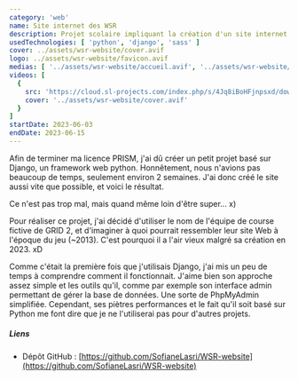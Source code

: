 ```yaml
---
category: 'web'
name: Site internet des WSR
description: Projet scolaire impliquant la création d'un site internet avec le framework Django.
usedTechnologies: [ 'python', 'django', 'sass' ]
cover: ../assets/wsr-website/cover.avif
logo: ../assets/wsr-website/favicon.avif
medias: [ '../assets/wsr-website/accueil.avif', '../assets/wsr-website/login.avif' ]
videos: [
  {
    src: 'https://cloud.sl-projects.com/index.php/s/4Jq8iBoHFjnpsxd/download',
    cover: '../assets/wsr-website/cover.avif'
  }
]
startDate: 2023-06-03
endDate: 2023-06-15
---
```


Afin de terminer ma licence PRISM, j'ai dû créer un petit projet basé sur Django, un framework web python. 
Honnêtement, nous n'avions pas beaucoup de temps, seulement environ 2 semaines. J'ai donc créé le site aussi vite que 
possible, et voici le résultat.

Ce n'est pas trop mal, mais quand même loin d'être super... x)

Pour réaliser ce projet, j'ai décidé d'utiliser le nom de l'équipe de course fictive de GRID 2, et d'imaginer à quoi 
pourrait ressembler leur site Web à l'époque du jeu (~2013). C'est pourquoi il a l'air vieux malgré sa création en 2023.
xD

Comme c'était la première fois que j'utilisais Django, j'ai mis un peu de temps à comprendre comment il fonctionnait.
J'aime bien son approche assez simple et les outils qu'il, comme par exemple son interface admin permettant de gérer la 
base de données. Une sorte de PhpMyAdmin simplifiée. Cependant, ses piètres performances et le fait qu'il soit basé sur
Python me font dire que je ne l'utiliserai pas pour d'autres projets.

##### Liens

- Dépôt GitHub : [https://github.com/SofianeLasri/WSR-website](https://github.com/SofianeLasri/WSR-website)